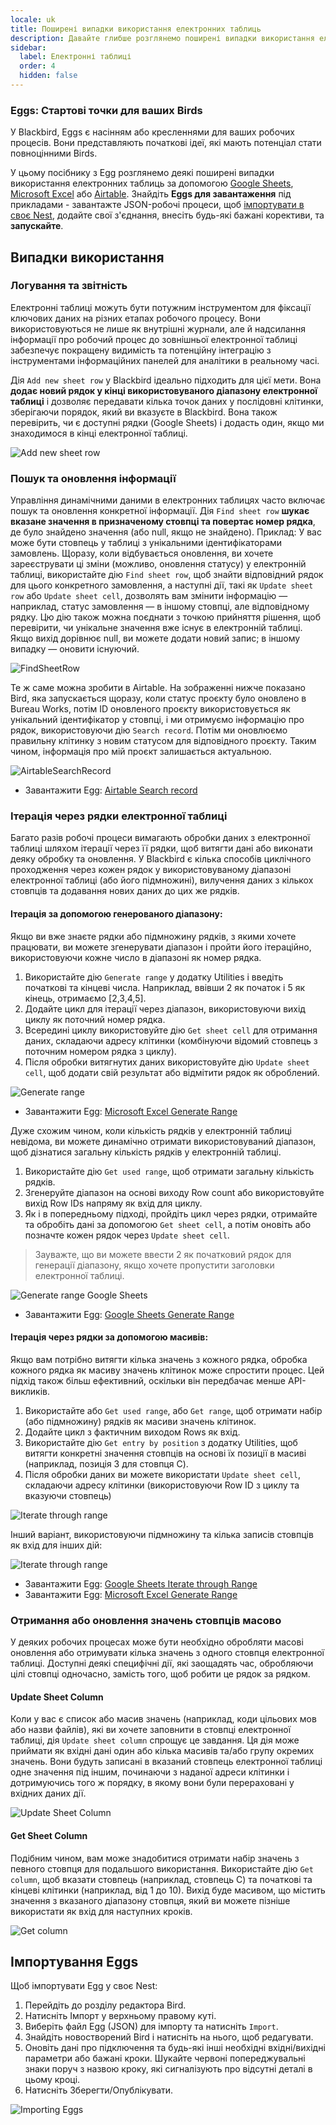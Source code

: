 ```yaml
---
locale: uk
title: Поширені випадки використання електронних таблиць
description: Давайте глибше розглянемо поширені випадки використання електронних таблиць
sidebar:
  label: Електронні таблиці
  order: 4
  hidden: false
---
```


### Eggs: Стартові точки для ваших Birds

У Blackbird, Eggs є насінням або кресленнями для ваших робочих процесів. Вони представляють початкові ідеї, які мають потенціал стати повноцінними Birds.

У цьому посібнику з Egg розглянемо деякі поширені випадки використання електронних таблиць за допомогою [Google Sheets](../../apps/google-sheets/), [Microsoft Excel](../../apps/microsoft-excel/) або [Airtable](../../apps/airtable/). Знайдіть **Eggs для завантаження** під прикладами - завантажте JSON-робочі процеси, щоб [імпортувати в своє Nest](../../eggs/spreadsheets/#importing-eggs), додайте свої з'єднання, внесіть будь-які бажані корективи, та **запускайте**.

## Випадки використання

### Логування та звітність

Електронні таблиці можуть бути потужним інструментом для фіксації ключових даних на різних етапах робочого процесу. Вони використовуються не лише як внутрішні журнали, але й надсилання інформації про робочий процес до зовнішньої електронної таблиці забезпечує покращену видимість та потенційну інтеграцію з інструментами інформаційних панелей для аналітики в реальному часі.

Дія `Add new sheet row` у Blackbird ідеально підходить для цієї мети. Вона **додає новий рядок у кінці використовуваного діапазону електронної таблиці** і дозволяє передавати кілька точок даних у послідовні клітинки, зберігаючи порядок, який ви вказуєте в Blackbird. Вона також перевірить, чи є доступні рядки (Google Sheets) і додасть один, якщо ми знаходимося в кінці електронної таблиці.

![Add new sheet row](~/assets/docs/eggs/AddNewSheetRow.png)

### Пошук та оновлення інформації

Управління динамічними даними в електронних таблицях часто включає пошук та оновлення конкретної інформації. Дія `Find sheet row` **шукає вказане значення в призначеному стовпці та повертає номер рядка**, де було знайдено значення (або null, якщо не знайдено).
Приклад: У вас може бути стовпець у таблиці з унікальними ідентифікаторами замовлень. Щоразу, коли відбувається оновлення, ви хочете зареєструвати ці зміни (можливо, оновлення статусу) у електронній таблиці, використайте дію `Find sheet row`, щоб знайти відповідний рядок для цього конкретного замовлення, а наступні дії, такі як `Update sheet row` або `Update sheet cell`, дозволять вам змінити інформацію — наприклад, статус замовлення — в іншому стовпці, але відповідному рядку.
Цю дію також можна поєднати з точкою прийняття рішення, щоб перевірити, чи унікальне значення вже існує в електронній таблиці. Якщо вихід дорівнює null, ви можете додати новий запис; в іншому випадку — оновити існуючий.

![FindSheetRow](~/assets/docs/eggs/FindSheetRow.png)

Те ж саме можна зробити в Airtable. На зображенні нижче показано Bird, яка запускається щоразу, коли статус проєкту було оновлено в Bureau Works, потім ID оновленого проєкту використовується як унікальний ідентифікатор у стовпці, і ми отримуємо інформацію про рядок, використовуючи дію `Search record`. Потім ми оновлюємо правильну клітинку з новим статусом для відповідного проєкту. Таким чином, інформація про мій проєкт залишається актуальною.

![AirtableSearchRecord](~/assets/docs/eggs/AirtableSearchRecord.png)

- Завантажити Egg: <a href="https://docs.blackbird.io/downloads/Bureau_Works_to_Airtable.json" download>Airtable Search record</a>

### Ітерація через рядки електронної таблиці

Багато разів робочі процеси вимагають обробки даних з електронної таблиці шляхом ітерації через її рядки, щоб витягти дані або виконати деяку обробку та оновлення. У Blackbird є кілька способів циклічного проходження через кожен рядок у використовуваному діапазоні електронної таблиці (або його підмножині), вилучення даних з кількох стовпців та додавання нових даних до цих же рядків.

#### Ітерація за допомогою генерованого діапазону:
Якщо ви вже знаєте рядки або підмножину рядків, з якими хочете працювати, ви можете згенерувати діапазон і пройти його ітераційно, використовуючи кожне число в діапазоні як номер рядка.
1. Використайте дію `Generate range` у додатку Utilities і введіть початкові та кінцеві числа. Наприклад, ввівши 2 як початок і 5 як кінець, отримаємо [2,3,4,5].
2. Додайте цикл для ітерації через діапазон, використовуючи вихід циклу як поточний номер рядка.
3. Всередині циклу використовуйте дію `Get sheet cell` для отримання даних, складаючи адресу клітинки (комбінуючи відомий стовпець з поточним номером рядка з циклу).
4. Після обробки витягнутих даних використовуйте дію `Update sheet cell`, щоб додати свій результат або відмітити рядок як оброблений.

![Generate range](~/assets/docs/eggs/GenerateRange.png)

- Завантажити Egg: <a href="https://docs.blackbird.io/downloads/excel_generate_range.json" download>Microsoft Excel Generate Range</a>

Дуже схожим чином, коли кількість рядків у електронній таблиці невідома, ви можете динамічно отримати використовуваний діапазон, щоб дізнатися загальну кількість рядків у електронній таблиці.

1. Використайте дію `Get used range`, щоб отримати загальну кількість рядків.
2. Згенеруйте діапазон на основі виходу Row count або використовуйте вихід Row IDs напряму як вхід для циклу.
3. Як і в попередньому підході, пройдіть цикл через рядки, отримайте та обробіть дані за допомогою `Get sheet cell`, а потім оновіть або позначте кожен рядок через `Update sheet cell`.

> Зауважте, що ви можете ввести 2 як початковий рядок для генерації діапазону, якщо хочете пропустити заголовки електронної таблиці.

![Generate range Google Sheets](~/assets/docs/eggs/GenerateRange2.png)

- Завантажити Egg: <a href="https://docs.blackbird.io/downloads/google_sheets_generate_range.json" download>Google Sheets Generate Range</a>

#### Ітерація через рядки за допомогою масивів:
Якщо вам потрібно витягти кілька значень з кожного рядка, обробка кожного рядка як масиву значень клітинок може спростити процес. Цей підхід також більш ефективний, оскільки він передбачає менше API-викликів.

1. Використайте або `Get used range`, або `Get range`, щоб отримати набір (або підмножину) рядків як масиви значень клітинок.
2. Додайте цикл з фактичним виходом Rows як вхід.
3. Використайте дію `Get entry by position` з додатку Utilities, щоб витягти конкретні значення стовпців на основі їх позиції в масиві (наприклад, позиція 3 для стовпця C).
4. Після обробки даних ви можете використати `Update sheet cell`, складаючи адресу клітинки (використовуючи Row ID з циклу та вказуючи стовпець)

![Iterate through range](~/assets/docs/eggs/IterateThroughRangeSheets.png)

Інший варіант, використовуючи підмножину та кілька записів стовпців як вхід для інших дій:

![Iterate through range](~/assets/docs/eggs/IterateThroughRangeExcel.png)

- Завантажити Egg: <a href="https://docs.blackbird.io/downloads/google_sheets_iterate_through_range.json" download>Google Sheets Iterate through Range</a>
- Завантажити Egg: <a href="https://docs.blackbird.io/downloads/microsoft_excel_iterate_through_range.json.json" download>Microsoft Excel Generate Range</a>

### Отримання або оновлення значень стовпців масово
У деяких робочих процесах може бути необхідно обробляти масові оновлення або отримувати кілька значень з одного стовпця електронної таблиці. Доступні деякі специфічні дії, які заощадять час, обробляючи цілі стовпці одночасно, замість того, щоб робити це рядок за рядком.

#### Update Sheet Column
Коли у вас є список або масив значень (наприклад, коди цільових мов або назви файлів), які ви хочете заповнити в стовпці електронної таблиці, дія `Update sheet column` спрощує це завдання. Ця дія може приймати як вхідні дані один або кілька масивів та/або групу окремих значень. Вони будуть записані в вказаний стовпець електронної таблиці одне значення під іншим, починаючи з наданої адреси клітинки і дотримуючись того ж порядку, в якому вони були перераховані у вхідних даних дії.

![Update Sheet Column](~/assets/docs/eggs/Update-sheet-column.png)

#### Get Sheet Column

Подібним чином, вам може знадобитися отримати набір значень з певного стовпця для подальшого використання. Використайте дію `Get column`, щоб вказати стовпець (наприклад, стовпець C) та початкові та кінцеві клітинки (наприклад, від 1 до 10). Вихід буде масивом, що містить значення з вказаного діапазону стовпця, який ви можете пізніше використати як вхід для наступних кроків.

![Get column](~/assets/docs/eggs/GetColumn.png)

## Імпортування Eggs

Щоб імпортувати Egg у своє Nest:

1. Перейдіть до розділу редактора Bird.
2. Натисніть Імпорт у верхньому правому куті.
3. Виберіть файл Egg (JSON) для імпорту та натисніть `Import`.
4. Знайдіть новостворений Bird і натисніть на нього, щоб редагувати.
5. Оновіть дані про підключення та будь-які інші необхідні вхідні/вихідні параметри або бажані кроки. Шукайте червоні попереджувальні знаки поруч з назвою кроку, які сигналізують про відсутні деталі в цьому кроці.
6. Натисніть Зберегти/Опублікувати.

![Importing Eggs](~/assets/docs/eggs/ImportEggs.gif)
